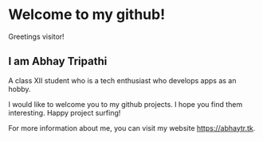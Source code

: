 # Welcome to my github!

Greetings visitor!

## I am Abhay Tripathi

A class XII student who is a tech enthusiast who develops apps as an hobby.

I would like to welcome you to my github projects. I hope you find them interesting. Happy project surfing!

For more information about me, you can visit my website https://abhaytr.tk.

